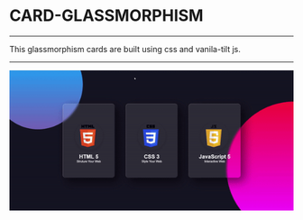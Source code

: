 # CARD-GLASSMORPHISM

----

This glassmorphism cards are built using css and vanila-tilt js.


----

<p align="center">
  <img src="cg.gif">
</P>
